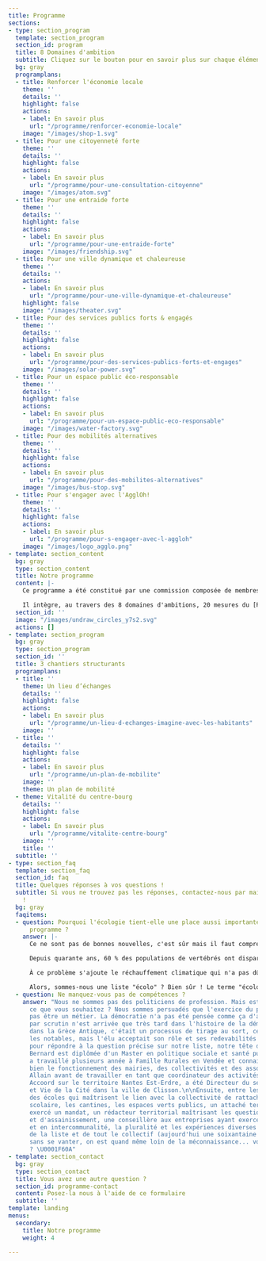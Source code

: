 ```yaml
---
title: Programme
sections:
- type: section_program
  template: section_program
  section_id: program
  title: 8 Domaines d'ambition
  subtitle: Cliquez sur le bouton pour en savoir plus sur chaque élément.
  bg: gray
  programplans:
  - title: Renforcer l'économie locale
    theme: ''
    details: ''
    highlight: false
    actions:
    - label: En savoir plus
      url: "/programme/renforcer-economie-locale"
    image: "/images/shop-1.svg"
  - title: Pour une citoyenneté forte
    theme: ''
    details: ''
    highlight: false
    actions:
    - label: En savoir plus
      url: "/programme/pour-une-consultation-citoyenne"
    image: "/images/atom.svg"
  - title: Pour une entraide forte
    theme: ''
    details: ''
    highlight: false
    actions:
    - label: En savoir plus
      url: "/programme/pour-une-entraide-forte"
    image: "/images/friendship.svg"
  - title: Pour une ville dynamique et chaleureuse
    theme: ''
    details: ''
    actions:
    - label: En savoir plus
      url: "/programme/pour-une-ville-dynamique-et-chaleureuse"
    highlight: false
    image: "/images/theater.svg"
  - title: Pour des services publics forts & engagés
    theme: ''
    details: ''
    highlight: false
    actions:
    - label: En savoir plus
      url: "/programme/pour-des-services-publics-forts-et-engages"
    image: "/images/solar-power.svg"
  - title: Pour un espace public éco-responsable
    theme: ''
    details: ''
    highlight: false
    actions:
    - label: En savoir plus
      url: "/programme/pour-un-espace-public-eco-responsable"
    image: "/images/water-factory.svg"
  - title: Pour des mobilités alternatives
    theme: ''
    details: ''
    highlight: false
    actions:
    - label: En savoir plus
      url: "/programme/pour-des-mobilites-alternatives"
    image: "/images/bus-stop.svg"
  - title: Pour s'engager avec l'AgglOh!
    theme: ''
    details: ''
    highlight: false
    actions:
    - label: En savoir plus
      url: "/programme/pour-s-engager-avec-l-aggloh"
    image: "/images/logo_agglo.png"
- template: section_content
  bg: gray
  type: section_content
  title: Notre programme
  content: |-
    Ce programme a été constitué par une commission composée de membres de la liste [Gétigné Collectif](/liste-participative) et de citoyens volontaires. Grâce à un processus participatif, l'équipe a réussi à proposer un programme solide et équilibré. Mais c'est aussi grâce à un dialogue et à la présence de personnes expérimentées et compétentes dans plusieurs domaines primordiaux : l'environnement, la gestion des déchêts, l'économie, le commerce, la comptabilité, l'urbanisme, le transport, les sciences sociales, l'éducation, le numérique.

    Il intègre, au travers des 8 domaines d'ambitions, 20 mesures du [Pacte pour la Transition](https://www.pacte-transition.org "Pacte pour la Transition") ainsi que les 3 chantiers structurants qui sont ressortis lors de nos débats.
  section_id: ''
  image: "/images/undraw_circles_y7s2.svg"
  actions: []
- template: section_program
  bg: gray
  type: section_program
  section_id: ''
  title: 3 chantiers structurants
  programplans:
  - title: ''
    theme: Un lieu d’échanges
    details: ''
    highlight: false
    actions:
    - label: En savoir plus
      url: "/programme/un-lieu-d-echanges-imagine-avec-les-habitants"
    image: ''
  - title: ''
    details: ''
    highlight: false
    actions:
    - label: En savoir plus
      url: "/programme/un-plan-de-mobilite"
    image: ''
    theme: Un plan de mobilité
  - theme: Vitalité du centre-bourg
    details: ''
    highlight: false
    actions:
    - label: En savoir plus
      url: "/programme/vitalite-centre-bourg"
    image: ''
    title: ''
  subtitle: ''
- type: section_faq
  template: section_faq
  section_id: faq
  title: Quelques réponses à vos questions !
  subtitle: Si vous ne trouvez pas les réponses, contactez-nous par mail ou téléphone
    !
  bg: gray
  faqitems:
  - question: Pourquoi l'écologie tient-elle une place aussi importante dans notre
      programme ?
    answer: |-
      Ce ne sont pas de bonnes nouvelles, c'est sûr mais il faut comprendre la situation. Les scientifiques sont unanimes : il y a **URGENCE**. La biodiversité s'est effondrée au cours des 40 dernières années, essentiellement à cause de la déforestation et des pesticides. Les chiffres font froid dans le dos, si vous ne les connaissez pas, préparez-vous :

      Depuis quarante ans, 60 % des populations de vertébrés ont disparu. Poissons, mammifères, reptiles, amphibiens _n’ont jamais décliné à un rythme si rapide, qui est aujourd’hui cent à mille fois supérieur que celui calculé au cours des temps géologiques_, [s’alarmait l’an dernier le WWF](https://reporterre.net/Depuis-1970-les-populations-de-vertebres-ont-chute-de-60-alerte-le-WWF). Mais il ne fait pas bon avoir six pattes non plus : [d’après une étude publiée début 2019](https://reporterre.net/Les-insectes-pourraient-disparaitre-d-ici-un-siecle), les insectes pourraient disparaître d’ici un siècle. Où que l’on regarde, les signaux sont au rouge. La biodiversité — qui recouvre la diversité des écosystèmes, des espèces animales ou végétales et des gènes — est si menacée que l’on parle désormais d’une sixième extinction de masse.

      À ce problème s'ajoute le réchauffement climatique qui n'a pas dû vous échapper. Les innondations, les tempêtes, les incendies, les canicules, ces événements parfois catastrophiques ont déjà commencé à s'intensifier et à se multiplier. Les scientifiques tirent toutes les sonnettes d'alarmes qu'ils peuvent mais les hommes et femmes politiques ne semblent pas saisir l'urgence de la situation. Mais si à l'échelle nationale et internationale, nous n'avons pas le contrôle sur nos dirigeants, l'échelle municipale semble être parfaite. Chaque commune, chaque territoire se doit d'agir, d'informer, d'orienter les politiques selon ses spécificités afin de réduire notre impact sur l'environnement.

      Alors, sommes-nous une liste "écolo" ? Bien sûr ! Le terme "écologie" tire ses racines de **oikos** qui signifie la maison et **logos** qui signifie la science. L'écologie, c'est donc juste l'étude de notre milieu naturel, celui où l'on vit tous, humains et animaux, la Terre. C'est pour nous et nos enfants que nous faisons ça.
  - question: Ne manquez-vous pas de compétences ?
    answer: "Nous ne sommes pas des politiciens de profession. Mais est-ce vraiment
      ce que vous souhaitez ? Nous sommes persuadés que l'exercice du pouvoir ne devrait
      pas être un métier. La démocratie n'a pas été pensée comme ça d'ailleurs, l'élection
      par scrutin n'est arrivée que très tard dans l'histoire de la démocratie ! Avant,
      dans la Grèce Antique, c'était un processus de tirage au sort, certes parmi
      les notables, mais l'élu acceptait son rôle et ses redevabilités comme un honneur.\n\nMaintenant
      pour répondre à la question précise sur notre liste, notre tête de liste Marion
      Bernard est diplômée d'un Master en politique sociale et santé publique. Elle
      a travaillé plusieurs année à Famille Rurales en Vendée et connait donc assez
      bien le fonctionnement des mairies, des collectivités et des associations. Cyril
      Allain avant de travailler en tant que coordinateur des activités de l'association
      Accoord sur le territoire Nantes Est-Erdre, a été Directeur du service Animation
      et Vie de la Cité dans la ville de Clisson.\n\nEnsuite, entre les professeurs
      des écoles qui maîtrisent le lien avec la collectivité de rattachement, le transport
      scolaire, les cantines, les espaces verts publics, un attaché territorial ayant
      exercé un mandat, un rédacteur territorial maîtrisant les questions d'urbanisme
      et d'assainissement, une conseillère aux entreprises ayant exercé en commune
      et en intercommunalité, la pluralité et les expériences diverses de chaque personne
      de la liste et de tout le collectif (aujourd'hui une soixantaine de membres),
      sans se vanter, on est quand même loin de la méconnaissance... vous nous l'accordez
      ? \U0001F60A"
- template: section_contact
  bg: gray
  type: section_contact
  title: Vous avez une autre question ?
  section_id: programme-contact
  content: Posez-la nous à l'aide de ce formulaire
  subtitle: ''
template: landing
menus:
  secondary:
    title: Notre programme
    weight: 4

---
```

